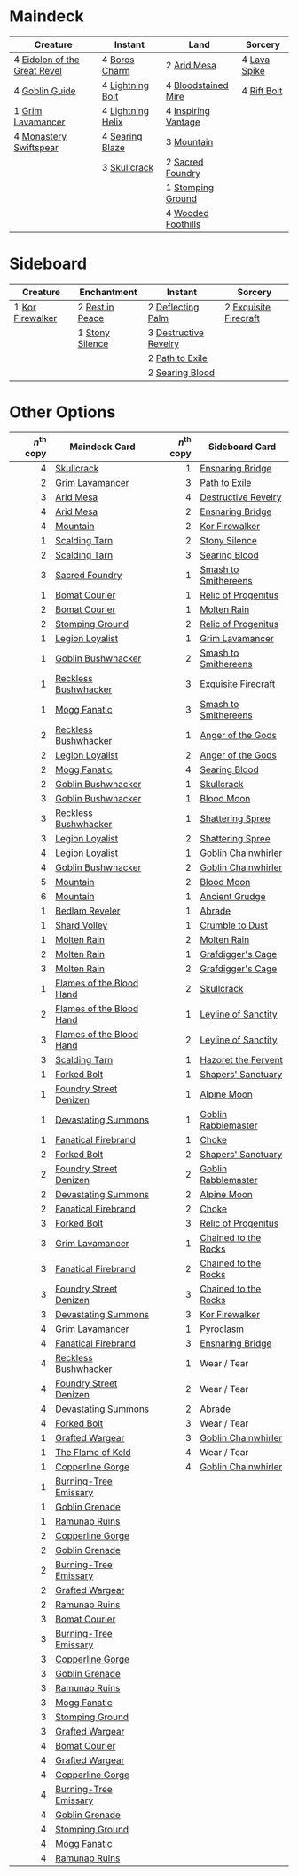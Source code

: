 
# Maindeck

|                                               Creature                                                |                                         Instant                                          |                                             Land                                             |                                        Sorcery                                        |
|-------------------------------------------------------------------------------------------------------|------------------------------------------------------------------------------------------|----------------------------------------------------------------------------------------------|---------------------------------------------------------------------------------------|
|4 [Eidolon of the Great Revel](http://gatherer.wizards.com/Pages/Card/Details.aspx?multiverseid=442117)|4 [Boros Charm](http://gatherer.wizards.com/Pages/Card/Details.aspx?multiverseid=442188)  |2 [Arid Mesa](http://gatherer.wizards.com/Pages/Card/Details.aspx?multiverseid=426054)        |4 [Lava Spike](http://gatherer.wizards.com/Pages/Card/Details.aspx?multiverseid=370409)|
|4 [Goblin Guide](http://gatherer.wizards.com/Pages/Card/Details.aspx?multiverseid=None)                |4 [Lightning Bolt](http://gatherer.wizards.com/Pages/Card/Details.aspx?multiverseid=None) |4 [Bloodstained Mire](http://gatherer.wizards.com/Pages/Card/Details.aspx?multiverseid=None)  |4 [Rift Bolt](http://gatherer.wizards.com/Pages/Card/Details.aspx?multiverseid=None)   |
|1 [Grim Lavamancer](http://gatherer.wizards.com/Pages/Card/Details.aspx?multiverseid=None)             |4 [Lightning Helix](http://gatherer.wizards.com/Pages/Card/Details.aspx?multiverseid=None)|4 [Inspiring Vantage](http://gatherer.wizards.com/Pages/Card/Details.aspx?multiverseid=417819)|                                                                                       |
|4 [Monastery Swiftspear](http://gatherer.wizards.com/Pages/Card/Details.aspx?multiverseid=438706)      |4 [Searing Blaze](http://gatherer.wizards.com/Pages/Card/Details.aspx?multiverseid=None)  |3 [Mountain](http://gatherer.wizards.com/Pages/Card/Details.aspx?multiverseid=439604)         |                                                                                       |
|                                                                                                       |3 [Skullcrack](http://gatherer.wizards.com/Pages/Card/Details.aspx?multiverseid=366238)   |2 [Sacred Foundry](http://gatherer.wizards.com/Pages/Card/Details.aspx?multiverseid=405106)   |                                                                                       |
|                                                                                                       |                                                                                          |1 [Stomping Ground](http://gatherer.wizards.com/Pages/Card/Details.aspx?multiverseid=405110)  |                                                                                       |
|                                                                                                       |                                                                                          |4 [Wooded Foothills](http://gatherer.wizards.com/Pages/Card/Details.aspx?multiverseid=None)   |                                                                                       |


# Sideboard

|                                        Creature                                         |                                       Enchantment                                        |                                            Instant                                             |                                           Sorcery                                            |
|-----------------------------------------------------------------------------------------|------------------------------------------------------------------------------------------|------------------------------------------------------------------------------------------------|----------------------------------------------------------------------------------------------|
|1 [Kor Firewalker](http://gatherer.wizards.com/Pages/Card/Details.aspx?multiverseid=None)|2 [Rest in Peace](http://gatherer.wizards.com/Pages/Card/Details.aspx?multiverseid=442021)|2 [Deflecting Palm](http://gatherer.wizards.com/Pages/Card/Details.aspx?multiverseid=None)      |2 [Exquisite Firecraft](http://gatherer.wizards.com/Pages/Card/Details.aspx?multiverseid=None)|
|                                                                                         |1 [Stony Silence](http://gatherer.wizards.com/Pages/Card/Details.aspx?multiverseid=425850)|3 [Destructive Revelry](http://gatherer.wizards.com/Pages/Card/Details.aspx?multiverseid=373351)|                                                                                              |
|                                                                                         |                                                                                          |2 [Path to Exile](http://gatherer.wizards.com/Pages/Card/Details.aspx?multiverseid=None)        |                                                                                              |
|                                                                                         |                                                                                          |2 [Searing Blood](http://gatherer.wizards.com/Pages/Card/Details.aspx?multiverseid=378483)      |                                                                                              |


# Other Options

|*n*<sup>th</sup> copy|                                           Maindeck Card                                           |*n*<sup>th</sup> copy|                                        Sideboard Card                                         |
|--------------------:|---------------------------------------------------------------------------------------------------|--------------------:|-----------------------------------------------------------------------------------------------|
|                    4|[Skullcrack](http://gatherer.wizards.com/Pages/Card/Details.aspx?multiverseid=366238)              |                    1|[Ensnaring Bridge](http://gatherer.wizards.com/Pages/Card/Details.aspx?multiverseid=442213)    |
|                    2|[Grim Lavamancer](http://gatherer.wizards.com/Pages/Card/Details.aspx?multiverseid=None)           |                    3|[Path to Exile](http://gatherer.wizards.com/Pages/Card/Details.aspx?multiverseid=None)         |
|                    3|[Arid Mesa](http://gatherer.wizards.com/Pages/Card/Details.aspx?multiverseid=426054)               |                    4|[Destructive Revelry](http://gatherer.wizards.com/Pages/Card/Details.aspx?multiverseid=373351) |
|                    4|[Arid Mesa](http://gatherer.wizards.com/Pages/Card/Details.aspx?multiverseid=426054)               |                    2|[Ensnaring Bridge](http://gatherer.wizards.com/Pages/Card/Details.aspx?multiverseid=442213)    |
|                    4|[Mountain](http://gatherer.wizards.com/Pages/Card/Details.aspx?multiverseid=439604)                |                    2|[Kor Firewalker](http://gatherer.wizards.com/Pages/Card/Details.aspx?multiverseid=None)        |
|                    1|[Scalding Tarn](http://gatherer.wizards.com/Pages/Card/Details.aspx?multiverseid=426069)           |                    2|[Stony Silence](http://gatherer.wizards.com/Pages/Card/Details.aspx?multiverseid=425850)       |
|                    2|[Scalding Tarn](http://gatherer.wizards.com/Pages/Card/Details.aspx?multiverseid=426069)           |                    3|[Searing Blood](http://gatherer.wizards.com/Pages/Card/Details.aspx?multiverseid=378483)       |
|                    3|[Sacred Foundry](http://gatherer.wizards.com/Pages/Card/Details.aspx?multiverseid=405106)          |                    1|[Smash to Smithereens](http://gatherer.wizards.com/Pages/Card/Details.aspx?multiverseid=None)  |
|                    1|[Bomat Courier](http://gatherer.wizards.com/Pages/Card/Details.aspx?multiverseid=417772)           |                    1|[Relic of Progenitus](http://gatherer.wizards.com/Pages/Card/Details.aspx?multiverseid=205326) |
|                    2|[Bomat Courier](http://gatherer.wizards.com/Pages/Card/Details.aspx?multiverseid=417772)           |                    1|[Molten Rain](http://gatherer.wizards.com/Pages/Card/Details.aspx?multiverseid=425928)         |
|                    2|[Stomping Ground](http://gatherer.wizards.com/Pages/Card/Details.aspx?multiverseid=405110)         |                    2|[Relic of Progenitus](http://gatherer.wizards.com/Pages/Card/Details.aspx?multiverseid=205326) |
|                    1|[Legion Loyalist](http://gatherer.wizards.com/Pages/Card/Details.aspx?multiverseid=366348)         |                    1|[Grim Lavamancer](http://gatherer.wizards.com/Pages/Card/Details.aspx?multiverseid=None)       |
|                    1|[Goblin Bushwhacker](http://gatherer.wizards.com/Pages/Card/Details.aspx?multiverseid=177501)      |                    2|[Smash to Smithereens](http://gatherer.wizards.com/Pages/Card/Details.aspx?multiverseid=None)  |
|                    1|[Reckless Bushwhacker](http://gatherer.wizards.com/Pages/Card/Details.aspx?multiverseid=407626)    |                    3|[Exquisite Firecraft](http://gatherer.wizards.com/Pages/Card/Details.aspx?multiverseid=None)   |
|                    1|[Mogg Fanatic](http://gatherer.wizards.com/Pages/Card/Details.aspx?multiverseid=None)              |                    3|[Smash to Smithereens](http://gatherer.wizards.com/Pages/Card/Details.aspx?multiverseid=None)  |
|                    2|[Reckless Bushwhacker](http://gatherer.wizards.com/Pages/Card/Details.aspx?multiverseid=407626)    |                    1|[Anger of the Gods](http://gatherer.wizards.com/Pages/Card/Details.aspx?multiverseid=438682)   |
|                    2|[Legion Loyalist](http://gatherer.wizards.com/Pages/Card/Details.aspx?multiverseid=366348)         |                    2|[Anger of the Gods](http://gatherer.wizards.com/Pages/Card/Details.aspx?multiverseid=438682)   |
|                    2|[Mogg Fanatic](http://gatherer.wizards.com/Pages/Card/Details.aspx?multiverseid=None)              |                    4|[Searing Blood](http://gatherer.wizards.com/Pages/Card/Details.aspx?multiverseid=378483)       |
|                    2|[Goblin Bushwhacker](http://gatherer.wizards.com/Pages/Card/Details.aspx?multiverseid=177501)      |                    1|[Skullcrack](http://gatherer.wizards.com/Pages/Card/Details.aspx?multiverseid=366238)          |
|                    3|[Goblin Bushwhacker](http://gatherer.wizards.com/Pages/Card/Details.aspx?multiverseid=177501)      |                    1|[Blood Moon](http://gatherer.wizards.com/Pages/Card/Details.aspx?multiverseid=370419)          |
|                    3|[Reckless Bushwhacker](http://gatherer.wizards.com/Pages/Card/Details.aspx?multiverseid=407626)    |                    1|[Shattering Spree](http://gatherer.wizards.com/Pages/Card/Details.aspx?multiverseid=97233)     |
|                    3|[Legion Loyalist](http://gatherer.wizards.com/Pages/Card/Details.aspx?multiverseid=366348)         |                    2|[Shattering Spree](http://gatherer.wizards.com/Pages/Card/Details.aspx?multiverseid=97233)     |
|                    4|[Legion Loyalist](http://gatherer.wizards.com/Pages/Card/Details.aspx?multiverseid=366348)         |                    1|[Goblin Chainwhirler](http://gatherer.wizards.com/Pages/Card/Details.aspx?multiverseid=443017) |
|                    4|[Goblin Bushwhacker](http://gatherer.wizards.com/Pages/Card/Details.aspx?multiverseid=177501)      |                    2|[Goblin Chainwhirler](http://gatherer.wizards.com/Pages/Card/Details.aspx?multiverseid=443017) |
|                    5|[Mountain](http://gatherer.wizards.com/Pages/Card/Details.aspx?multiverseid=439604)                |                    2|[Blood Moon](http://gatherer.wizards.com/Pages/Card/Details.aspx?multiverseid=370419)          |
|                    6|[Mountain](http://gatherer.wizards.com/Pages/Card/Details.aspx?multiverseid=439604)                |                    1|[Ancient Grudge](http://gatherer.wizards.com/Pages/Card/Details.aspx?multiverseid=None)        |
|                    1|[Bedlam Reveler](http://gatherer.wizards.com/Pages/Card/Details.aspx?multiverseid=414415)          |                    1|[Abrade](http://gatherer.wizards.com/Pages/Card/Details.aspx?multiverseid=430772)              |
|                    1|[Shard Volley](http://gatherer.wizards.com/Pages/Card/Details.aspx?multiverseid=152837)            |                    1|[Crumble to Dust](http://gatherer.wizards.com/Pages/Card/Details.aspx?multiverseid=401850)     |
|                    1|[Molten Rain](http://gatherer.wizards.com/Pages/Card/Details.aspx?multiverseid=425928)             |                    2|[Molten Rain](http://gatherer.wizards.com/Pages/Card/Details.aspx?multiverseid=425928)         |
|                    2|[Molten Rain](http://gatherer.wizards.com/Pages/Card/Details.aspx?multiverseid=425928)             |                    1|[Grafdigger's Cage](http://gatherer.wizards.com/Pages/Card/Details.aspx?multiverseid=426046)   |
|                    3|[Molten Rain](http://gatherer.wizards.com/Pages/Card/Details.aspx?multiverseid=425928)             |                    2|[Grafdigger's Cage](http://gatherer.wizards.com/Pages/Card/Details.aspx?multiverseid=426046)   |
|                    1|[Flames of the Blood Hand](http://gatherer.wizards.com/Pages/Card/Details.aspx?multiverseid=234718)|                    2|[Skullcrack](http://gatherer.wizards.com/Pages/Card/Details.aspx?multiverseid=366238)          |
|                    2|[Flames of the Blood Hand](http://gatherer.wizards.com/Pages/Card/Details.aspx?multiverseid=234718)|                    1|[Leyline of Sanctity](http://gatherer.wizards.com/Pages/Card/Details.aspx?multiverseid=397677) |
|                    3|[Flames of the Blood Hand](http://gatherer.wizards.com/Pages/Card/Details.aspx?multiverseid=234718)|                    2|[Leyline of Sanctity](http://gatherer.wizards.com/Pages/Card/Details.aspx?multiverseid=397677) |
|                    3|[Scalding Tarn](http://gatherer.wizards.com/Pages/Card/Details.aspx?multiverseid=426069)           |                    1|[Hazoret the Fervent](http://gatherer.wizards.com/Pages/Card/Details.aspx?multiverseid=429886) |
|                    1|[Forked Bolt](http://gatherer.wizards.com/Pages/Card/Details.aspx?multiverseid=401702)             |                    1|[Shapers' Sanctuary](http://gatherer.wizards.com/Pages/Card/Details.aspx?multiverseid=435362)  |
|                    1|[Foundry Street Denizen](http://gatherer.wizards.com/Pages/Card/Details.aspx?multiverseid=438478)  |                    1|[Alpine Moon](http://gatherer.wizards.com/Pages/Card/Details.aspx?multiverseid=447264)         |
|                    1|[Devastating Summons](http://gatherer.wizards.com/Pages/Card/Details.aspx?multiverseid=194927)     |                    1|[Goblin Rabblemaster](http://gatherer.wizards.com/Pages/Card/Details.aspx?multiverseid=None)   |
|                    1|[Fanatical Firebrand](http://gatherer.wizards.com/Pages/Card/Details.aspx?multiverseid=439758)     |                    1|[Choke](http://gatherer.wizards.com/Pages/Card/Details.aspx?multiverseid=430685)               |
|                    2|[Forked Bolt](http://gatherer.wizards.com/Pages/Card/Details.aspx?multiverseid=401702)             |                    2|[Shapers' Sanctuary](http://gatherer.wizards.com/Pages/Card/Details.aspx?multiverseid=435362)  |
|                    2|[Foundry Street Denizen](http://gatherer.wizards.com/Pages/Card/Details.aspx?multiverseid=438478)  |                    2|[Goblin Rabblemaster](http://gatherer.wizards.com/Pages/Card/Details.aspx?multiverseid=None)   |
|                    2|[Devastating Summons](http://gatherer.wizards.com/Pages/Card/Details.aspx?multiverseid=194927)     |                    2|[Alpine Moon](http://gatherer.wizards.com/Pages/Card/Details.aspx?multiverseid=447264)         |
|                    2|[Fanatical Firebrand](http://gatherer.wizards.com/Pages/Card/Details.aspx?multiverseid=439758)     |                    2|[Choke](http://gatherer.wizards.com/Pages/Card/Details.aspx?multiverseid=430685)               |
|                    3|[Forked Bolt](http://gatherer.wizards.com/Pages/Card/Details.aspx?multiverseid=401702)             |                    3|[Relic of Progenitus](http://gatherer.wizards.com/Pages/Card/Details.aspx?multiverseid=205326) |
|                    3|[Grim Lavamancer](http://gatherer.wizards.com/Pages/Card/Details.aspx?multiverseid=None)           |                    1|[Chained to the Rocks](http://gatherer.wizards.com/Pages/Card/Details.aspx?multiverseid=373521)|
|                    3|[Fanatical Firebrand](http://gatherer.wizards.com/Pages/Card/Details.aspx?multiverseid=439758)     |                    2|[Chained to the Rocks](http://gatherer.wizards.com/Pages/Card/Details.aspx?multiverseid=373521)|
|                    3|[Foundry Street Denizen](http://gatherer.wizards.com/Pages/Card/Details.aspx?multiverseid=438478)  |                    3|[Chained to the Rocks](http://gatherer.wizards.com/Pages/Card/Details.aspx?multiverseid=373521)|
|                    3|[Devastating Summons](http://gatherer.wizards.com/Pages/Card/Details.aspx?multiverseid=194927)     |                    3|[Kor Firewalker](http://gatherer.wizards.com/Pages/Card/Details.aspx?multiverseid=None)        |
|                    4|[Grim Lavamancer](http://gatherer.wizards.com/Pages/Card/Details.aspx?multiverseid=None)           |                    1|[Pyroclasm](http://gatherer.wizards.com/Pages/Card/Details.aspx?multiverseid=None)             |
|                    4|[Fanatical Firebrand](http://gatherer.wizards.com/Pages/Card/Details.aspx?multiverseid=439758)     |                    3|[Ensnaring Bridge](http://gatherer.wizards.com/Pages/Card/Details.aspx?multiverseid=442213)    |
|                    4|[Reckless Bushwhacker](http://gatherer.wizards.com/Pages/Card/Details.aspx?multiverseid=407626)    |                    1|Wear / Tear                                                                                    |
|                    4|[Foundry Street Denizen](http://gatherer.wizards.com/Pages/Card/Details.aspx?multiverseid=438478)  |                    2|Wear / Tear                                                                                    |
|                    4|[Devastating Summons](http://gatherer.wizards.com/Pages/Card/Details.aspx?multiverseid=194927)     |                    2|[Abrade](http://gatherer.wizards.com/Pages/Card/Details.aspx?multiverseid=430772)              |
|                    4|[Forked Bolt](http://gatherer.wizards.com/Pages/Card/Details.aspx?multiverseid=401702)             |                    3|Wear / Tear                                                                                    |
|                    1|[Grafted Wargear](http://gatherer.wizards.com/Pages/Card/Details.aspx?multiverseid=50927)          |                    3|[Goblin Chainwhirler](http://gatherer.wizards.com/Pages/Card/Details.aspx?multiverseid=443017) |
|                    1|[The Flame of Keld](http://gatherer.wizards.com/Pages/Card/Details.aspx?multiverseid=443011)       |                    4|Wear / Tear                                                                                    |
|                    1|[Copperline Gorge](http://gatherer.wizards.com/Pages/Card/Details.aspx?multiverseid=209408)        |                    4|[Goblin Chainwhirler](http://gatherer.wizards.com/Pages/Card/Details.aspx?multiverseid=443017) |
|                    1|[Burning-Tree Emissary](http://gatherer.wizards.com/Pages/Card/Details.aspx?multiverseid=426032)   |                     |                                                                                               |
|                    1|[Goblin Grenade](http://gatherer.wizards.com/Pages/Card/Details.aspx?multiverseid=159731)          |                     |                                                                                               |
|                    1|[Ramunap Ruins](http://gatherer.wizards.com/Pages/Card/Details.aspx?multiverseid=430870)           |                     |                                                                                               |
|                    2|[Copperline Gorge](http://gatherer.wizards.com/Pages/Card/Details.aspx?multiverseid=209408)        |                     |                                                                                               |
|                    2|[Goblin Grenade](http://gatherer.wizards.com/Pages/Card/Details.aspx?multiverseid=159731)          |                     |                                                                                               |
|                    2|[Burning-Tree Emissary](http://gatherer.wizards.com/Pages/Card/Details.aspx?multiverseid=426032)   |                     |                                                                                               |
|                    2|[Grafted Wargear](http://gatherer.wizards.com/Pages/Card/Details.aspx?multiverseid=50927)          |                     |                                                                                               |
|                    2|[Ramunap Ruins](http://gatherer.wizards.com/Pages/Card/Details.aspx?multiverseid=430870)           |                     |                                                                                               |
|                    3|[Bomat Courier](http://gatherer.wizards.com/Pages/Card/Details.aspx?multiverseid=417772)           |                     |                                                                                               |
|                    3|[Burning-Tree Emissary](http://gatherer.wizards.com/Pages/Card/Details.aspx?multiverseid=426032)   |                     |                                                                                               |
|                    3|[Copperline Gorge](http://gatherer.wizards.com/Pages/Card/Details.aspx?multiverseid=209408)        |                     |                                                                                               |
|                    3|[Goblin Grenade](http://gatherer.wizards.com/Pages/Card/Details.aspx?multiverseid=159731)          |                     |                                                                                               |
|                    3|[Ramunap Ruins](http://gatherer.wizards.com/Pages/Card/Details.aspx?multiverseid=430870)           |                     |                                                                                               |
|                    3|[Mogg Fanatic](http://gatherer.wizards.com/Pages/Card/Details.aspx?multiverseid=None)              |                     |                                                                                               |
|                    3|[Stomping Ground](http://gatherer.wizards.com/Pages/Card/Details.aspx?multiverseid=405110)         |                     |                                                                                               |
|                    3|[Grafted Wargear](http://gatherer.wizards.com/Pages/Card/Details.aspx?multiverseid=50927)          |                     |                                                                                               |
|                    4|[Bomat Courier](http://gatherer.wizards.com/Pages/Card/Details.aspx?multiverseid=417772)           |                     |                                                                                               |
|                    4|[Grafted Wargear](http://gatherer.wizards.com/Pages/Card/Details.aspx?multiverseid=50927)          |                     |                                                                                               |
|                    4|[Copperline Gorge](http://gatherer.wizards.com/Pages/Card/Details.aspx?multiverseid=209408)        |                     |                                                                                               |
|                    4|[Burning-Tree Emissary](http://gatherer.wizards.com/Pages/Card/Details.aspx?multiverseid=426032)   |                     |                                                                                               |
|                    4|[Goblin Grenade](http://gatherer.wizards.com/Pages/Card/Details.aspx?multiverseid=159731)          |                     |                                                                                               |
|                    4|[Stomping Ground](http://gatherer.wizards.com/Pages/Card/Details.aspx?multiverseid=405110)         |                     |                                                                                               |
|                    4|[Mogg Fanatic](http://gatherer.wizards.com/Pages/Card/Details.aspx?multiverseid=None)              |                     |                                                                                               |
|                    4|[Ramunap Ruins](http://gatherer.wizards.com/Pages/Card/Details.aspx?multiverseid=430870)           |                     |                                                                                               |

